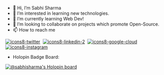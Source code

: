 - 👋 Hi, I’m Sabhi Sharma
- 👀 I’m interested in learning new technologies.
- 🌱 I’m currently learning Web Dev!
- 💞️ I’m looking to collaborate on projects which promote Open-Source.
- 📫 How to reach me 

[![icons8-twitter](https://user-images.githubusercontent.com/100849696/197336404-f0676e26-dde7-472f-949a-e390bba3eac5.svg)](https://twitter.com/SabhiSharma4)&nbsp;
[![icons8-linkedin-2](https://user-images.githubusercontent.com/100849696/197336413-affeddd1-513a-4f55-848b-77197d6f5311.svg)](https://www.linkedin.com/in/sabhi-sharma-1a632a239/?originalSubdomain=in)&nbsp;
[![icons8-google-cloud](https://user-images.githubusercontent.com/100849696/197336779-d8ec4a54-2502-41a2-974b-3a38bd61debc.svg)](https://www.cloudskillsboost.google/public_profiles/80990e47-5a3c-4630-a27f-338ef64e851c)
[![icons8-instagram](https://user-images.githubusercontent.com/100849696/197336416-1ed0f6e8-da4a-4c2b-a008-fd0e8bf49da0.svg)](https://www.instagram.com/sabhisharma_/?next=%2F)&nbsp;

- Holopin Badge Board:

[![@sabhisharma's Holopin board](https://holopin.io/api/user/board?user=sabhisharma)](https://holopin.io/@sabhisharma)

<!---
sabhisharma-ise/sabhisharma-ise is a ✨ special ✨ repository because its `README.md` (this file) appears on your GitHub profile.
You can click the Preview link to take a look at your changes.
--->
